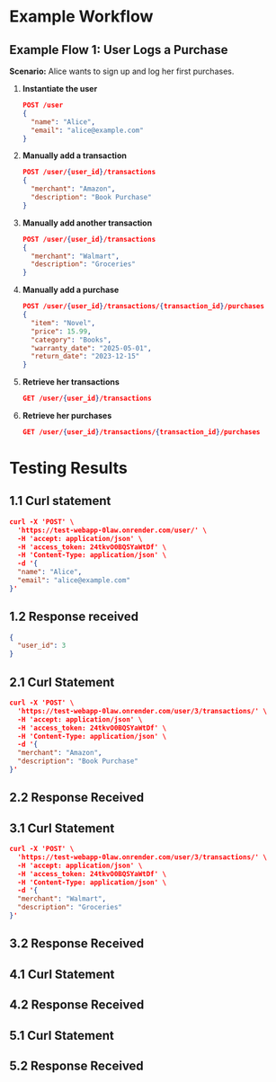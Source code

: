 # Example Workflow

## Example Flow 1: User Logs a Purchase

**Scenario:** Alice wants to sign up and log her first purchases.

1. **Instantiate the user**
    ```json
    POST /user
    {
      "name": "Alice",
      "email": "alice@example.com"
    }
    ```

2. **Manually add a transaction**
    ```json
    POST /user/{user_id}/transactions
    {
      "merchant": "Amazon",
      "description": "Book Purchase"
    }
    ```

3. **Manually add another transaction**
    ```json
    POST /user/{user_id}/transactions
    {
      "merchant": "Walmart",
      "description": "Groceries"
    }
    ```

4. **Manually add a purchase**
    ```json
    POST /user/{user_id}/transactions/{transaction_id}/purchases
    {
      "item": "Novel",
      "price": 15.99,
      "category": "Books",
      "warranty_date": "2025-05-01",
      "return_date": "2023-12-15"
    }
    ```

5. **Retrieve her transactions**
    ```json
    GET /user/{user_id}/transactions
    ```

6. **Retrieve her purchases**
    ```json
    GET /user/{user_id}/transactions/{transaction_id}/purchases
    ```


# Testing Results 

## 1.1 Curl statement

```json
curl -X 'POST' \
  'https://test-webapp-0law.onrender.com/user/' \
  -H 'accept: application/json' \
  -H 'access_token: 24tkvO0BQSYaWtDf' \
  -H 'Content-Type: application/json' \
  -d '{
  "name": "Alice",
  "email": "alice@example.com"
}'
```

## 1.2 Response received

```json
{
  "user_id": 3
}
```

## 2.1 Curl Statement
```json
curl -X 'POST' \
  'https://test-webapp-0law.onrender.com/user/3/transactions/' \
  -H 'accept: application/json' \
  -H 'access_token: 24tkvO0BQSYaWtDf' \
  -H 'Content-Type: application/json' \
  -d '{
  "merchant": "Amazon",
  "description": "Book Purchase"
}'
```

## 2.2 Response Received

## 3.1 Curl Statement
```json
curl -X 'POST' \
  'https://test-webapp-0law.onrender.com/user/3/transactions/' \
  -H 'accept: application/json' \
  -H 'access_token: 24tkvO0BQSYaWtDf' \
  -H 'Content-Type: application/json' \
  -d '{
  "merchant": "Walmart",
  "description": "Groceries"
}'
```

## 3.2 Response Received

## 4.1 Curl Statement

## 4.2 Response Received

## 5.1 Curl Statement

## 5.2 Response Received